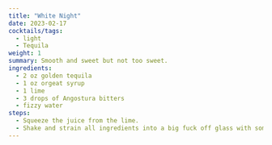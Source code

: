 ```yaml
---
title: "White Night"
date: 2023-02-17
cocktails/tags:
  - light
  - Tequila
weight: 1
summary: Smooth and sweet but not too sweet.
ingredients:
  - 2 oz golden tequila
  - 1 oz orgeat syrup
  - 1 lime
  - 3 drops of Angostura bitters
  - fizzy water
steps:
  - Squeeze the juice from the lime.
  - Shake and strain all ingredients into a big fuck off glass with some ice cubes. Top with fizzy water.
---
```

